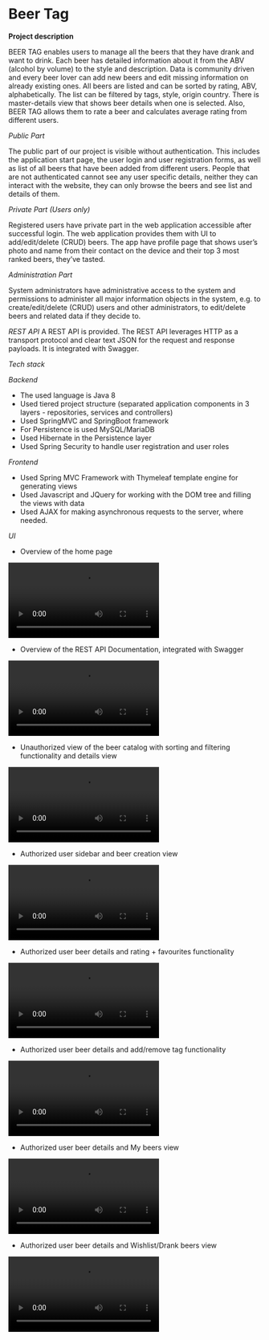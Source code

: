 # Beer Tag

**Project description**

BEER TAG enables users to manage all the beers that they have drank and want to drink.
Each beer has detailed information about it from the ABV (alcohol by volume) to the style and description.
Data is community driven and every beer lover can add new beers and edit missing information on already existing ones.
All beers are listed and can be sorted by rating, ABV, alphabetically. The list can be filtered by tags,
style, origin country.
There is master-details view that shows beer details when one is selected.
Also, BEER TAG allows them to rate a beer and calculates average rating from different users.

*Public Part*

The public part of our project is visible without authentication. This includes the
application start page, the user login and user registration forms, as well as list of all beers that have
been added from different users. People that are not authenticated cannot see any user specific
details, neither they can interact with the website, they can only browse the beers and see list and
details of them.

*Private Part (Users only)*

Registered users have private part in the web application accessible after successful login.
The web application provides them with UI to add/edit/delete (CRUD) beers.
The app have profile page that shows user’s photo and name from their contact on the
device and their top 3 most ranked beers, they’ve tasted.

*Administration Part*

System administrators have administrative access to the system and permissions to
administer all major information objects in the system, e.g. to create/edit/delete (CRUD) users and
other administrators, to edit/delete beers and related data if they decide to.

*REST API*
A REST API is provided.
The REST API leverages HTTP as a transport protocol and clear text JSON for the request and
response payloads. It is integrated with Swagger.

*Tech stack*

*Backend*
* The used language is Java 8
* Used tiered project structure (separated application components in 3 layers - repositories, services and controllers)
* Used SpringMVC and SpringBoot framework
* For Persistence is used MySQL/MariaDB
* Used Hibernate in the Persistence layer
* Used Spring Security to handle user registration and user roles

*Frontend*
* Used Spring MVC Framework with Thymeleaf template engine for generating views
* Used Javascript and JQuery for working with the DOM tree and filling the views with data
* Used AJAX for making asynchronous requests to the server, where needed.


*UI*
* Overview of the home page

![home](/demo/home.mp4)


* Overview of the REST API Documentation, integrated with Swagger


![api](/demo/swagger.mp4)


* Unauthorized view of the beer catalog with sorting and filtering functionality and details view


![unauth](/demo/beers-not-auth.mp4)


* Authorized user sidebar and beer creation view


![auth](/demo/home-auth.mp4)


* Authorized user beer details and rating + favourites functionality

![authdet](/demo/rate-beer.mp4)


* Authorized user beer details and add/remove tag functionality

![authtag](/demo/add-tag.mp4)


* Authorized user beer details and My beers view


![authmybeers](demo/tested-beers.mp4)


* Authorized user beer details and Wishlist/Drank beers view

![authfavbeers](demo/add-beer-to-wishes.mp4)
